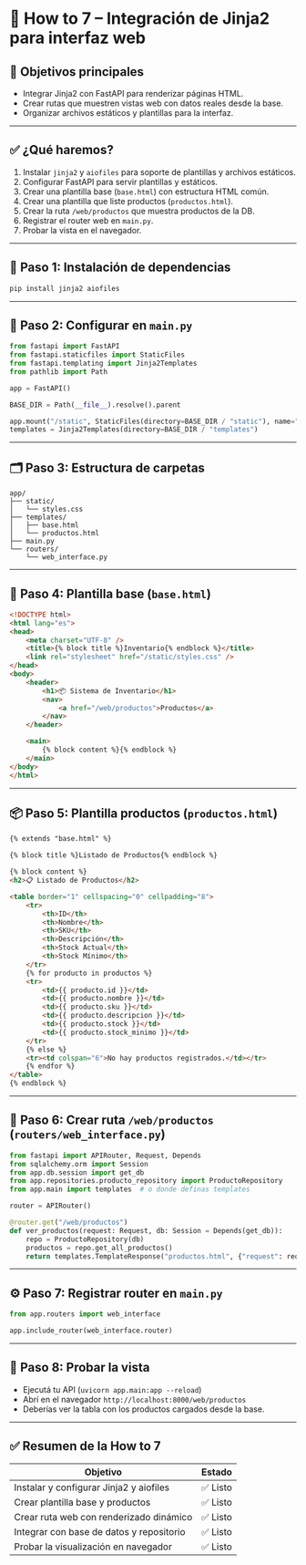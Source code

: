 # 📘 How to 7 – Integración de Jinja2 para interfaz web



## 📅 Objetivos principales

* Integrar Jinja2 con FastAPI para renderizar páginas HTML.
* Crear rutas que muestren vistas web con datos reales desde la base.
* Organizar archivos estáticos y plantillas para la interfaz.

---

## ✅ ¿Qué haremos?

1. Instalar `jinja2` y `aiofiles` para soporte de plantillas y archivos estáticos.
2. Configurar FastAPI para servir plantillas y estáticos.
3. Crear una plantilla base (`base.html`) con estructura HTML común.
4. Crear una plantilla que liste productos (`productos.html`).
5. Crear la ruta `/web/productos` que muestra productos de la DB.
6. Registrar el router web en `main.py`.
7. Probar la vista en el navegador.

---

## 🔧 Paso 1: Instalación de dependencias

```bash
pip install jinja2 aiofiles
```

---

## 🧱 Paso 2: Configurar en `main.py`

```python
from fastapi import FastAPI
from fastapi.staticfiles import StaticFiles
from fastapi.templating import Jinja2Templates
from pathlib import Path

app = FastAPI()

BASE_DIR = Path(__file__).resolve().parent

app.mount("/static", StaticFiles(directory=BASE_DIR / "static"), name="static")
templates = Jinja2Templates(directory=BASE_DIR / "templates")
```

---

## 🗂️ Paso 3: Estructura de carpetas

```
app/
├── static/
│   └── styles.css
├── templates/
│   ├── base.html
│   └── productos.html
├── main.py
└── routers/
    └── web_interface.py
```

---

## 🧪 Paso 4: Plantilla base (`base.html`)

```html
<!DOCTYPE html>
<html lang="es">
<head>
    <meta charset="UTF-8" />
    <title>{% block title %}Inventario{% endblock %}</title>
    <link rel="stylesheet" href="/static/styles.css" />
</head>
<body>
    <header>
        <h1>📦 Sistema de Inventario</h1>
        <nav>
            <a href="/web/productos">Productos</a>
        </nav>
    </header>

    <main>
        {% block content %}{% endblock %}
    </main>
</body>
</html>
```

---

## 📦 Paso 5: Plantilla productos (`productos.html`)

```html
{% extends "base.html" %}

{% block title %}Listado de Productos{% endblock %}

{% block content %}
<h2>📋 Listado de Productos</h2>

<table border="1" cellspacing="0" cellpadding="8">
    <tr>
        <th>ID</th>
        <th>Nombre</th>
        <th>SKU</th>
        <th>Descripción</th>
        <th>Stock Actual</th>
        <th>Stock Mínimo</th>
    </tr>
    {% for producto in productos %}
    <tr>
        <td>{{ producto.id }}</td>
        <td>{{ producto.nombre }}</td>
        <td>{{ producto.sku }}</td>
        <td>{{ producto.descripcion }}</td>
        <td>{{ producto.stock }}</td>
        <td>{{ producto.stock_minimo }}</td>
    </tr>
    {% else %}
    <tr><td colspan="6">No hay productos registrados.</td></tr>
    {% endfor %}
</table>
{% endblock %}
```

---

## 🚏 Paso 6: Crear ruta `/web/productos` (`routers/web_interface.py`)

```python
from fastapi import APIRouter, Request, Depends
from sqlalchemy.orm import Session
from app.db.session import get_db
from app.repositories.producto_repository import ProductoRepository
from app.main import templates  # o donde definas templates

router = APIRouter()

@router.get("/web/productos")
def ver_productos(request: Request, db: Session = Depends(get_db)):
    repo = ProductoRepository(db)
    productos = repo.get_all_productos()
    return templates.TemplateResponse("productos.html", {"request": request, "productos": productos})
```

---

## ⚙️ Paso 7: Registrar router en `main.py`

```python
from app.routers import web_interface

app.include_router(web_interface.router)
```

---

## 🧪 Paso 8: Probar la vista

* Ejecutá tu API (`uvicorn app.main:app --reload`)
* Abrí en el navegador `http://localhost:8000/web/productos`
* Deberías ver la tabla con los productos cargados desde la base.

---

## ✅ Resumen de la How to 7

| Objetivo                                 | Estado  |
| ---------------------------------------- | ------- |
| Instalar y configurar Jinja2 y aiofiles  | ✅ Listo |
| Crear plantilla base y productos         | ✅ Listo |
| Crear ruta web con renderizado dinámico  | ✅ Listo |
| Integrar con base de datos y repositorio | ✅ Listo |
| Probar la visualización en navegador     | ✅ Listo |
